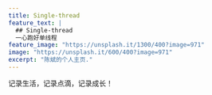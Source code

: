 ```yaml
---
title: Single-thread
feature_text: |
  ## Single-thread
  一心跑好单线程
feature_image: "https://unsplash.it/1300/400?image=971"
image: "https://unsplash.it/600/400?image=971"
excerpt: "陈斌的个人主页."
---
```

记录生活，记录点滴，记录成长！
